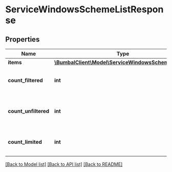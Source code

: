 # ServiceWindowsSchemeListResponse

## Properties
Name | Type | Description | Notes
------------ | ------------- | ------------- | -------------
**items** | [**\BumbalClient\Model\ServiceWindowsSchemeModel[]**](ServiceWindowsSchemeModel.md) |  | [optional] 
**count_filtered** | **int** | Count of total items with filters in place | [optional] 
**count_unfiltered** | **int** | Count of total items without filters in place | [optional] 
**count_limited** | **int** | Count of items with limit in place | [optional] 

[[Back to Model list]](../README.md#documentation-for-models) [[Back to API list]](../README.md#documentation-for-api-endpoints) [[Back to README]](../README.md)


